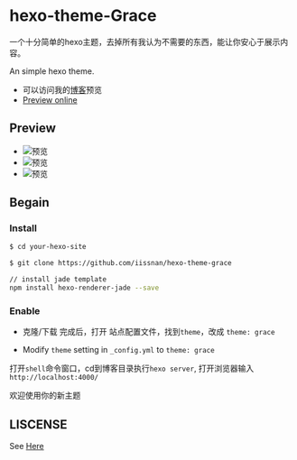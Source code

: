 # hexo-theme-Grace

一个十分简单的hexo主题，去掉所有我认为不需要的东西，能让你安心于展示内容。

An simple hexo theme.

 - 可以访问我的[博客](http://hisimmer.com/)预览
 - [Preview online ](http://hisimmer.com/)

## Preview 

 * ![预览](demo1.png)
 * ![预览](demo2.png)
 * ![预览](demo3.png)

## Begain 

### Install

```bash
$ cd your-hexo-site

$ git clone https://github.com/iissnan/hexo-theme-grace

// install jade template 
npm install hexo-renderer-jade --save     

```

### Enable

* 克隆/下载 完成后，打开 站点配置文件，找到`theme`，改成 `theme: grace`

* Modify `theme` setting in `_config.yml` to `theme: grace`

打开`shell`命令窗口，cd到博客目录执行`hexo server`, 打开浏览器输入`http://localhost:4000/` 

欢迎使用你的新主题

## LISCENSE

See [Here](./LICENSE)
